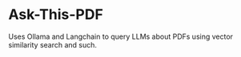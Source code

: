 # Ask-This-PDF
Uses Ollama and Langchain to query LLMs about PDFs using vector similarity search and such.